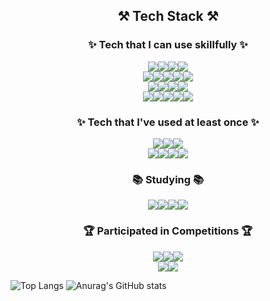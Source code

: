 
<h2 align="center">⚒️ Tech Stack ⚒️</h2>
<h3 align="center">✨ Tech that I can use skillfully ✨</h3>
<div style="display: flex; justify-content: center;">
    <img src="https://img.shields.io/badge/react-20232a.svg?style=for-the-badge&logo=react&logoColor=61DAFB" />
    <img src="https://img.shields.io/badge/javascript-F7DF1E.svg?style=for-the-badge&logo=javascript&logoColor=20232a" />
    <img src="https://img.shields.io/badge/html5-E34F26.svg?style=for-the-badge&logo=html5&logoColor=white" />
    <img src="https://img.shields.io/badge/css3-1572B6.svg?style=for-the-badge&logo=css3&logoColor=white" />
</div>
<div style="display: flex; justify-content: center;">
    <img src="https://img.shields.io/badge/Sass-CC6699?style=for-the-badge&logo=Sass&logoColor=white"/>
    <img src="https://img.shields.io/badge/JSON-000000?style=for-the-badge&logo=json&logoColor=white"/>
    <img src="https://img.shields.io/badge/Git-F05032?style=for-the-badge&logo=git&logoColor=white"/>
    <img src="https://img.shields.io/badge/amazon s3-47A248?style=for-the-badge&logo=amazons3&logoColor=white"/>
    <img src="https://img.shields.io/badge/Amazon AWS-232F3E?style=for-the-badge&logo=amazonaws&logoColor=white"/>
</div>
<div style="display: flex; justify-content: center;">
    <img src="https://img.shields.io/badge/MySQL-4479A1?style=for-the-badge&logo=MySQL&logoColor=white"/>
    <img src="https://img.shields.io/badge/Python-3776AB?style=for-the-badge&logo=Python&logoColor=white"/>
    <img src="https://img.shields.io/badge/pytorch-CC342D?style=for-the-badge&logo=pytorch&logoColor=white"/>
    <img src="https://img.shields.io/badge/pandas-000000?style=for-the-badge&logo=pandas&logoColor=white"/>
</div>
<div style="display: flex; justify-content: center;">
    <img src="https://img.shields.io/badge/C++-00599C?style=for-the-badge&logo=C%2B%2B&logoColor=white"/>
    <img src="https://img.shields.io/badge/django-092E20?style=for-the-badge&logo=django&logoColor=white"/>
    <img src="https://img.shields.io/badge/Expo-000000?style=for-the-badge&logo=Expo&logoColor=white"/>
    <img src="https://img.shields.io/badge/React Native-61DAFB?style=for-the-badge&logo=React&logoColor=black"/>
    <img src="https://img.shields.io/badge/Postman-FF6C37?style=for-the-badge&logo=Postman&logoColor=white"/>
</div>

<h3 align="center">✨ Tech that I've used at least once ✨</h3>
<div style="display: flex; justify-content: center;">
    <img src="https://img.shields.io/badge/MongoDB-47A248?style=for-the-badge&logo=MongoDB&logoColor=white"/>
    <img src="https://img.shields.io/badge/Ruby-CC342D?style=for-the-badge&logo=Ruby&logoColor=white"/>
    <img src="https://img.shields.io/badge/Anaconda-44A833?style=for-the-badge&logo=Anaconda&logoColor=white"/>
</div>
<div style="display: flex; justify-content: center;">
    <img src="https://img.shields.io/badge/Docker-2496ED?style=for-the-badge&logo=Docker&logoColor=white"/>
    <img src="https://img.shields.io/badge/Typescript-3178C6?style=for-the-badge&logo=Typescript&logoColor=white"/>
    <img src="https://img.shields.io/badge/Tailwind CSS-06B6D4?style=for-the-badge&logo=Tailwind CSS&logoColor=white"/>
    <img     src="https://img.shields.io/badge/Xcode-147EFB?style=for-the-badge&logo=Xcode&logoColor=white"/>
</div>

<h3 align="center">📚 Studying 📚</h3>
<div style="display: flex; justify-content: center;">
    <img src="https://img.shields.io/badge/Machine%20Learning-4479A1?style=for-the-badge"/>
    <img src="https://img.shields.io/badge/LLM-2496ED?style=for-the-badge"/>
    <img src="https://img.shields.io/badge/CICD-000000?style=for-the-badge"/>
    <img src="https://img.shields.io/badge/Node.js-339933?style=for-the-badge&logo=Node.js&logoColor=white"/>
</div>

<h3 align="center">🏆 Participated in Competitions 🏆</h3>
<div style="display: flex; justify-content: center;">
    <img src="https://img.shields.io/badge/LikeLion%20Ideaton-F05032?style=for-the-badge"/>
    <img src="https://img.shields.io/badge/LikeLion%20hackathon-F05032?style=for-the-badge"/>
    <img src="https://img.shields.io/badge/Ajou%20DeepLearning%20Challenge-2496ED?style=for-the-badge"/>
</div>
<div style="display: flex; justify-content: center;">
    <img src="https://img.shields.io/badge/2023%20ICPC%20Regional-000000?style=for-the-badge"/>
    <img src="https://img.shields.io/badge/MireaSW%20BigData%20Ideaton-339933?style=for-the-badge"/>
</div>

![Top Langs](https://github-readme-stats.vercel.app/api/top-langs/?username=hun9008&hide_progress=true)
![Anurag's GitHub stats](https://github-readme-stats.vercel.app/api?username=hun9008&show_icons=true&theme=tokyonight)

